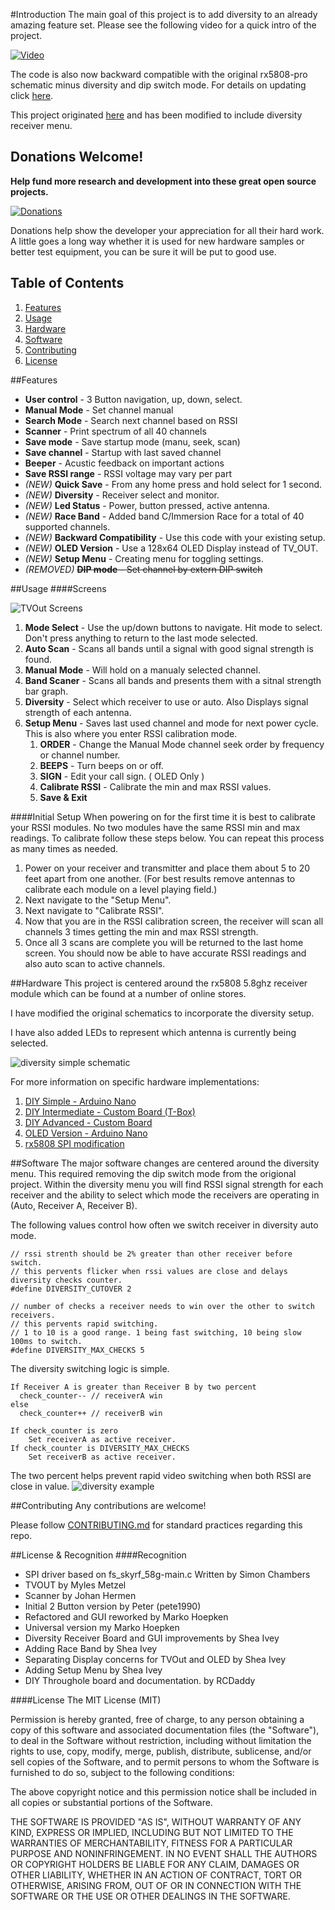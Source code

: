 #Introduction
The main goal of this project is to add diversity to an already amazing feature set. Please see the following video for a quick intro of the project.

[![Video](http://img.youtube.com/vi/NwnQCUikqvI/0.jpg)](http://www.youtube.com/watch?v=NwnQCUikqvI)

The code is also now backward compatible with the original rx5808-pro schematic minus diversity and dip switch mode. For details on updating click [here](/docs/diy-arduino-nano.md).

This project originated [here](https://code.google.com/p/rx5808-pro/) and has been modified to include diversity receiver menu.

## Donations Welcome!
**Help fund more research and development into these great open source projects.**

[![Donations](https://www.paypalobjects.com/en_US/i/btn/btn_donate_LG.gif)](https://www.paypal.com/cgi-bin/webscr?cmd=_s-xclick&hosted_button_id=GE83PG4KBZ5NJ)

Donations help show the developer your appreciation for all their hard work. A little goes a long way whether it is used for new hardware samples or better test equipment, you can be sure it will be put to good use.

## Table of Contents
1. [Features](#features)
2. [Usage](#usage)
3. [Hardware](#hardware)
4. [Software](#software)
5. [Contributing](#contributing)
6. [License](#license)


##Features
- **User control** - 3 Button navigation, up, down, select.
- **Manual Mode** - Set channel manual
- **Search Mode** - Search next channel based on RSSI
- **Scanner** - Print spectrum of all 40 channels
- **Save mode** - Save startup mode (manu, seek, scan)
- **Save channel** - Startup with last saved channel
- **Beeper** - Acustic feedback on important actions
- **Save RSSI range** - RSSI voltage may vary per part
- *(NEW)* **Quick Save** - From any home press and hold select for 1 second.
- *(NEW)* **Diversity** - Receiver select and monitor.
- *(NEW)* **Led Status** - Power, button pressed, active antenna.
- *(NEW)* **Race Band** - Added band C/Immersion Race for a total of 40 supported channels.
- *(NEW)* **Backward Compatibility** - Use this code with your existing setup.
- *(NEW)* **OLED Version** - Use a 128x64 OLED Display instead of TV_OUT.
- *(NEW)* **Setup Menu** - Creating menu for toggling settings.
- *(REMOVED)* ~~**DIP mode** - Set channel by extern DIP switch~~

##Usage
####Screens

![TVOut Screens](docs/img/screens-tvout.jpg "TVOut Screens")

1. **Mode Select** - Use the up/down buttons to navigate. Hit mode to select. Don't press anything to return to the last mode selected.
2. **Auto Scan** - Scans all bands until a signal with good signal strength is found.
3. **Manual Mode** - Will hold on a manualy selected channel.
4. **Band Scaner** - Scans all bands and presents them with a sitnal strength bar graph.
5. **Diversity** - Select which receiver to use or auto. Also Displays signal strength of each antenna.
6. **Setup Menu** - Saves last used channel and mode for next power cycle. This is also where you enter RSSI calibration mode.
    1. **ORDER** - Change the Manual Mode channel seek order by frequency or channel number.
    2. **BEEPS** - Turn beeps on or off.
    3. **SIGN** - Edit your call sign. ( OLED Only )
    4. **Calibrate RSSI** - Calibrate the min and max RSSI values.
    5. **Save & Exit**

####Initial Setup
When powering on for the first time it is best to calibrate your RSSI modules. No two modules have the same RSSI min and max readings. To calibrate follow these steps below. You can repeat this process as many times as needed.

1. Power on your receiver and transmitter and place them about 5 to 20 feet apart from one another. (For best results remove antennas to calibrate each module on a level playing field.)
2. Next navigate to the "Setup Menu".
3. Next navigate to "Calibrate RSSI".
4. Now that you are in the RSSI calibration screen, the receiver will scan all channels 3 times getting the min and max RSSI strength.
5. Once all 3 scans are complete you will be returned to the last home screen. You should now be able to have accurate RSSI readings and also auto scan to active channels.

##Hardware
This project is centered around the rx5808 5.8ghz receiver module which can be found at a number of online stores.

I have modified the original schematics to incorporate the diversity setup.

I have also added LEDs to represent which antenna is currently being selected.

![diversity simple schematic](docs/img/rx5808-pro-diversity-schematic-simple.jpg)

For more information on specific hardware implementations:

1. [DIY Simple - Arduino Nano](/docs/diy-arduino-nano.md)
1. [DIY Intermediate - Custom Board (T-Box)](/docs/diy-through-hole-board.md)
2. [DIY Advanced - Custom Board](/docs/diy-custom-board.md)
1. [OLED Version - Arduino Nano](/docs/oled-arduino-nano.md)
3. [rx5808 SPI modification](/docs/rx5808-spi-mod.md)

##Software
The major software changes are centered around the diversity menu. This required removing the dip switch mode from the origional project. Within the diversity menu you will find RSSI signal strength for each receiver and the ability to select which mode the receivers are operating in (Auto, Receiver A, Receiver B).

The following values control how often we switch receiver in diversity auto mode.

```
// rssi strenth should be 2% greater than other receiver before switch.
// this pervents flicker when rssi values are close and delays diversity checks counter.
#define DIVERSITY_CUTOVER 2

// number of checks a receiver needs to win over the other to switch receivers.
// this pervents rapid switching.
// 1 to 10 is a good range. 1 being fast switching, 10 being slow 100ms to switch.
#define DIVERSITY_MAX_CHECKS 5
```

The diversity switching logic is simple.
```
If Receiver A is greater than Receiver B by two percent
  check_counter-- // receiverA win
else
  check_counter++ // receiverB win

If check_counter is zero
    Set receiverA as active receiver.
If check_counter is DIVERSITY_MAX_CHECKS
    Set receiverB as active receiver.
```



The two percent helps prevent rapid video switching when both RSSI are close in value.
![diversity example](docs/img/diversity-example.jpg)

##Contributing
Any contributions are welcome!

Please follow [CONTRIBUTING.md](CONTRIBUTING.md) for standard practices regarding this repo.

##License & Recognition
####Recognition
- SPI driver based on fs_skyrf_58g-main.c Written by Simon Chambers
- TVOUT by Myles Metzel
- Scanner by Johan Hermen
- Initial 2 Button version by Peter (pete1990)
- Refactored and GUI reworked by Marko Hoepken
- Universal version my Marko Hoepken
- Diversity Receiver Board and GUI improvements by Shea Ivey
- Adding Race Band by Shea Ivey
- Separating Display concerns for TVOut and OLED by Shea Ivey
- Adding Setup Menu by Shea Ivey
- DIY Throughole board and documentation. by RCDaddy

####License
The MIT License (MIT)

Permission is hereby granted, free of charge, to any person obtaining a copy
of this software and associated documentation files (the "Software"), to deal
in the Software without restriction, including without limitation the rights
to use, copy, modify, merge, publish, distribute, sublicense, and/or sell
copies of the Software, and to permit persons to whom the Software is
furnished to do so, subject to the following conditions:

The above copyright notice and this permission notice shall be included in all
copies or substantial portions of the Software.

THE SOFTWARE IS PROVIDED "AS IS", WITHOUT WARRANTY OF ANY KIND, EXPRESS OR
IMPLIED, INCLUDING BUT NOT LIMITED TO THE WARRANTIES OF MERCHANTABILITY,
FITNESS FOR A PARTICULAR PURPOSE AND NONINFRINGEMENT. IN NO EVENT SHALL THE
AUTHORS OR COPYRIGHT HOLDERS BE LIABLE FOR ANY CLAIM, DAMAGES OR OTHER
LIABILITY, WHETHER IN AN ACTION OF CONTRACT, TORT OR OTHERWISE, ARISING FROM,
OUT OF OR IN CONNECTION WITH THE SOFTWARE OR THE USE OR OTHER DEALINGS IN THE
SOFTWARE.
